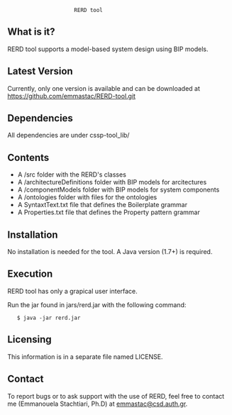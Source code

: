 
                         RERD tool

 
What is it?
-----------

RERD tool supports a model-based system design using BIP models. 


Latest Version
------------------

Currently, only one version is available and can be downloaded at https://github.com/emmastac/RERD-tool.git

Dependencies
--------------
All dependencies are under cssp-tool_lib/


Contents
-----------

  - A /src folder with the RERD's classes
  - A /architectureDefinitions folder with BIP models for arcitectures
  - A /componentModels folder with BIP models for system components
  - A /ontologies folder with files for the ontologies 
  - A SyntaxtText.txt file that defines the Boilerplate grammar
  - A Properties.txt file that defines the Property pattern grammar
  

  Installation
  ------------

  No installation is needed for the tool. A Java version (1.7+) is required. 

  Execution
  ------------

  RERD tool has only a grapical user interface.
  
 Run the jar found in jars/rerd.jar with the following command:
 
	   $ java -jar rerd.jar
     
  Licensing
  ---------

  This information is in a separate file named LICENSE.

  Contact
  --------

   To report bugs or to ask support with the use of RERD, feel free to contact me (Emmanouela Stachtiari, Ph.D) at emmastac@csd.auth.gr.


